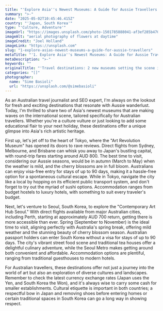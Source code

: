 ```yaml
---
title: "'Explore Asia''s Newest Museums: A Guide for Aussie Travellers'"
summary: ">-"
date: "2025-05-02T10:45:46.415Z"
country: "'Japan, South Korea'"
type: "'Culture, Adventure'"
imageUrl: "https://images.unsplash.com/photo-1501785888041-af3ef285b470?q=80&w=2070&auto=format&fit=crop&ixlib=rb-4.0.3&ixid=M3wxMjA3fDB8MHxwaG90by1wYWdlfHx8fGVufDB8fHx8fA%3D%3D"
imageAlt: "aerial photography of flowers at daytime"
imageCredit: "Joel Holland"
imageLink: "https://unsplash.com"
slug: "1-explore-asias-newest-museums-a-guide-for-aussie-travellers"
metaTitle: "'1. Explore Asia''s Newest Museums: A Guide for Aussie Travellers'"
metaDescription: ">-"
keywords: ""
originalTitle: "'Travel destinations: 2 new museums setting the scene in Asia - ArtsHub'"
categories: "[]"
photographer:
  name: "Sime Basioli"
  url: "https://unsplash.com/@simebasioli"
---
```







As an Australian travel journalist and SEO expert, I'm always on the lookout for fresh and exciting destinations that resonate with Aussie wanderlust. Today, I'm thrilled to share two of Asia's newest museums that are making waves on the international scene, tailored specifically for Australian travellers. Whether you're a culture vulture or just looking to add some educational flair to your next holiday, these destinations offer a unique glimpse into Asia's rich artistic heritage. 

First up, let's jet off to the heart of Tokyo, where the "Art Revolution Museum" has opened its doors to rave reviews. Direct flights from Sydney, Melbourne, and Brisbane can whisk you away to Japan's bustling capital, with round-trip fares starting around AUD 800. The best time to visit, considering our Aussie seasons, would be in autumn (March to May) when the weather is mild, and the cherry blossoms are in full bloom. Australians can enjoy visa-free entry for stays of up to 90 days, making it a hassle-free option for a spontaneous cultural escape. While in Tokyo, navigate the city like a local by hopping on its efficient public transport system, and don't forget to try out the myriad of sushi options. Accommodation ranges from budget hostels to luxury hotels, with something to suit every traveler's budget.

Next, let's venture to Seoul, South Korea, to explore the "Contemporary Art Hub Seoul." With direct flights available from major Australian cities, including Perth, starting at approximately AUD 700 return, getting there is more accessible than ever. Spring (September to November) is the ideal time to visit, aligning perfectly with Australia's spring break, offering mild weather and the stunning beauty of cherry blossom season. Australian passport holders can enter South Korea without a visa for stays of up to 90 days. The city's vibrant street food scene and traditional tea houses offer a delightful culinary adventure, while the Seoul Metro makes getting around both convenient and affordable. Accommodation options are plentiful, ranging from traditional guesthouses to modern hotels.

For Australian travellers, these destinations offer not just a journey into the world of art but also an exploration of diverse cultures and landscapes. Remember to check the latest currency exchange rates (Japan uses the Yen, and South Korea the Won), and it's always wise to carry some cash for smaller establishments. Cultural etiquette is important in both countries; a respectful bow in Japan and removing shoes before entering homes or certain traditional spaces in South Korea can go a long way in showing respect.
